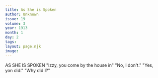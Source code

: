 ```yaml
---
title: As She is Spoken
author: Unknown
issue: 19
volume: 3
year: 1913
month: 1
day: 2
tags:
layout: page.njk
image:
---
```

 AS SHE IS SPOKEN "Izzy, you come by the house in"   "No, I don't." "Yes, yon did."   "Why did I?"
